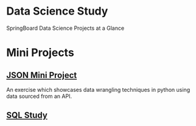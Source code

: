 # Data Science Study
SpringBoard Data Science Projects at a Glance

# Mini Projects
## [JSON Mini Project](https://github.com/juichiaholland/DataScienceStudy/blob/master/JSON%20Study/data_wrangling_json/json_exercise.ipynb)
An exercise which showcases data wrangling techniques in python using data sourced from an API.

## [SQL Study](https://github.com/juichiaholland/DataScienceStudy/blob/master/SQL%20Study/1520094343_sql_project.sql)
